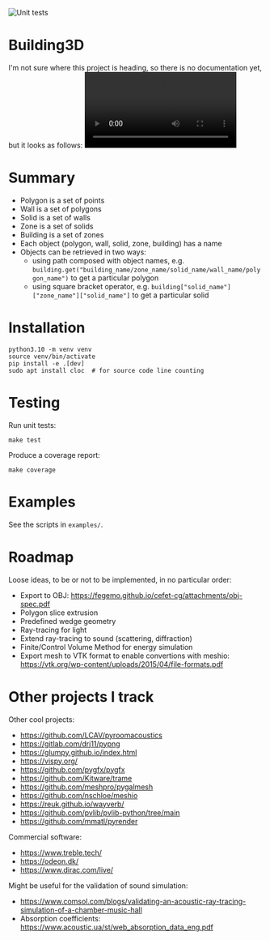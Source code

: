 ![Unit tests](https://github.com/krzysztofarendt/building3d/actions/workflows/unit_tests.yml/badge.svg)

# Building3D

I'm not sure where this project is heading, so there is no documentation yet, but it looks as follows:
<video src='https://github.com/user-attachments/assets/414a01c3-0274-4e7a-bf47-b1b1967a9b73'>

# Summary

- Polygon is a set of points
- Wall is a set of polygons
- Solid is a set of walls
- Zone is a set of solids
- Building is a set of zones
- Each object (polygon, wall, solid, zone, building) has a name
- Objects can be retrieved in two ways:
    - using path composed with object names, e.g. `building.get("building_name/zone_name/solid_name/wall_name/polygon_name")` to get a particular polygon
    - using square bracket operator, e.g. `building["solid_name"]["zone_name"]["solid_name"]` to get a particular solid

# Installation
```
python3.10 -m venv venv
source venv/bin/activate
pip install -e .[dev]
sudo apt install cloc  # for source code line counting
```

# Testing

Run unit tests:
```
make test
```

Produce a coverage report:
```
make coverage
```

# Examples

See the scripts in `examples/`.

# Roadmap

Loose ideas, to be or not to be implemented, in no particular order:

- Export to OBJ: https://fegemo.github.io/cefet-cg/attachments/obj-spec.pdf
- Polygon slice extrusion
- Predefined wedge geometry
- Ray-tracing for light
- Extend ray-tracing to sound (scattering, diffraction)
- Finite/Control Volume Method for energy simulation
- Export mesh to VTK format to enable convertions with meshio: https://vtk.org/wp-content/uploads/2015/04/file-formats.pdf

# Other projects I track

Other cool projects:
- https://github.com/LCAV/pyroomacoustics
- https://gitlab.com/drj11/pypng
- https://glumpy.github.io/index.html
- https://vispy.org/
- https://github.com/pygfx/pygfx
- https://github.com/Kitware/trame
- https://github.com/meshpro/pygalmesh
- https://github.com/nschloe/meshio
- https://reuk.github.io/wayverb/
- https://github.com/pvlib/pvlib-python/tree/main
- https://github.com/mmatl/pyrender

Commercial software:
- https://www.treble.tech/
- https://odeon.dk/
- https://www.dirac.com/live/

Might be useful for the validation of sound simulation:
- https://www.comsol.com/blogs/validating-an-acoustic-ray-tracing-simulation-of-a-chamber-music-hall
- Absorption coefficients: https://www.acoustic.ua/st/web_absorption_data_eng.pdf
